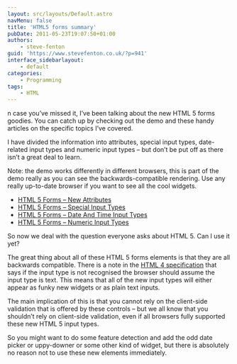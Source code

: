 ```yaml
---
layout: src/layouts/Default.astro
navMenu: false
title: 'HTML5 forms summary'
pubDate: 2011-05-23T19:07:50+01:00
authors:
    - steve-fenton
guid: 'https://www.stevefenton.co.uk/?p=941'
interface_sidebarlayout:
    - default
categories:
    - Programming
tags:
    - HTML
---
```


n case you’ve missed it, I’ve been talking about the new HTML 5 forms goodies. You can catch up by checking out the demo and these handy articles on the specific topics I’ve covered.

I have divided the information into attributes, special input types, date-related input types and numeric input types – but don’t be put off as there isn’t a great deal to learn.

Note: the demo works differently in different browsers, this is part of the demo really as you can see the backwards-compatible rendering. Use any really up-to-date browser if you want to see all the cool widgets.

- [HTML 5 Forms – New Attributes](/2011/05/HTML-5-Form-Elements-New-Attributes/)
- [HTML 5 Forms – Special Input Types](/2011/05/HTML-5-Forms-Special-Input-Elements/)
- [HTML 5 Forms – Date And Time Input Types](/2011/05/HTML-5-Forms-Date-Input-Elements/)
- [HTML 5 Forms – Numeric Input Types](/2011/05/HTML-5-Forms-Number-Input-Elements/)

So now we deal with the question everyone asks about HTML 5. Can I use it yet?

The great thing about all of these HTML 5 forms elements is that they are all backwards compatible. There is a note in the [HTML 4 specification](https://www.w3.org/TR/html401/interact/forms.html#h-17.4) that says if the input type is not recognised the browser should assume the input type is text. This means that all of the new input types will either appear as funky new widgets or as plain text inputs.

The main implication of this is that you cannot rely on the client-side validation that is offered by these controls – but we all know that you shouldn’t rely on client-side validation, even if all browsers fully supported these new HTML 5 input types.

So you might want to do some feature detection and add the odd date picker or uppy-downer or some other kind of widget, but there is absolutely no reason not to use these new elements immediately.